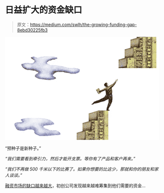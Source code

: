 # 日益扩大的资金缺口

> 原文：<https://medium.com/swlh/the-growing-funding-gap-8ebd30225fb3>

![](img/c21fbef03cc8ce979d53b8d318befe24.png)

“预种子是新种子。”

*“我们需要看到牵引力，然后才能开支票。等你有了产品和客户再来。”*

*“我们不再做 500 千米以下的比赛了。如果你想要的比这少，那就和你的朋友和家人谈谈。”*

[融资市场的缺口越来越大](https://www.axios.com/the-rise-of-pre-seed-venture-capital-2492796736.html)，初创公司发现越来越难筹集到他们需要的资金…